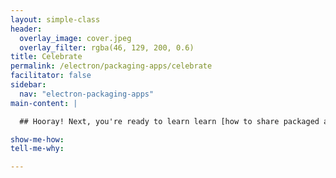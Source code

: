 ```yaml
---
layout: simple-class
header:
  overlay_image: cover.jpeg
  overlay_filter: rgba(46, 129, 200, 0.6)
title: Celebrate
permalink: /electron/packaging-apps/celebrate
facilitator: false
sidebar:
  nav: "electron-packaging-apps"
main-content: |

  ## Hooray! Next, you're ready to learn learn [how to share packaged applications](http://services.github.com{{site.baseurl}}/electron/distributing-apps/) with others.

show-me-how:
tell-me-why:

---
```

